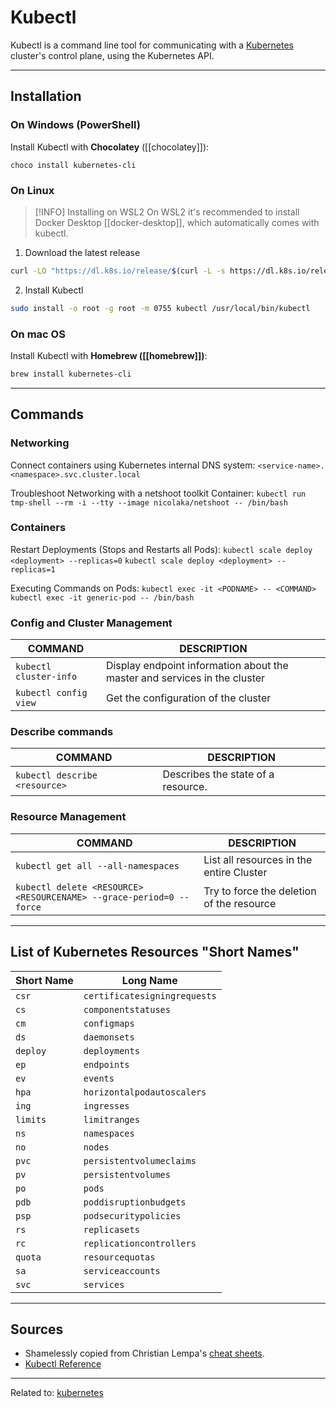 # Kubectl

Kubectl is a command line tool for communicating with a [Kubernetes](cloud-computing/deployment/kubernetes/kubernetes.md) cluster's control plane, using the Kubernetes API.

---
## Installation

### On Windows (PowerShell)
Install Kubectl with **Chocolatey** ([[chocolatey]]):
```
choco install kubernetes-cli
```

### On Linux
> [!INFO] Installing on WSL2
> On WSL2 it's recommended to install Docker Desktop [[docker-desktop]], which automatically comes with kubectl.
1. Download the latest release
```bash
curl -LO "https://dl.k8s.io/release/$(curl -L -s https://dl.k8s.io/release/stable.txt)/bin/linux/amd64/kubectl"  
```

2. Install Kubectl
```bash
sudo install -o root -g root -m 0755 kubectl /usr/local/bin/kubectl
```

### On mac OS
Install Kubectl with **Homebrew ([[homebrew]])**:
```zsh
brew install kubernetes-cli
```

---
## Commands

### Networking

Connect containers using Kubernetes internal DNS system:
`<service-name>.<namespace>.svc.cluster.local`

Troubleshoot Networking with a netshoot toolkit Container:
`kubectl run tmp-shell --rm -i --tty --image nicolaka/netshoot -- /bin/bash`

### Containers

Restart Deployments (Stops and Restarts all Pods):
`kubectl scale deploy <deployment> --replicas=0`
`kubectl scale deploy <deployment> --replicas=1`

Executing Commands on Pods:
`kubectl exec -it <PODNAME> -- <COMMAND>`
`kubectl exec -it generic-pod -- /bin/bash` 

### Config and Cluster Management
COMMAND | DESCRIPTION
---|---
`kubectl cluster-info` | Display endpoint information about the master and services in the cluster
`kubectl config view` |Get the configuration of the cluster

### Describe commands
COMMAND | DESCRIPTION
---|---
`kubectl describe <resource>` | Describes the state of a resource. 

### Resource Management
COMMAND | DESCRIPTION
---|---
`kubectl get all --all-namespaces` | List all resources in the entire Cluster
`kubectl delete <RESOURCE> <RESOURCENAME> --grace-period=0 --force` | Try to force the deletion of the resource

---
## List of Kubernetes Resources "Short Names"

Short Name | Long Name
---|---
`csr`|`certificatesigningrequests`
`cs`|`componentstatuses`
`cm`|`configmaps`
`ds`|`daemonsets`
`deploy`|`deployments`
`ep`|`endpoints`
`ev`|`events`
`hpa`|`horizontalpodautoscalers`
`ing`|`ingresses`
`limits`|`limitranges`
`ns`|`namespaces`
`no`|`nodes`
`pvc`|`persistentvolumeclaims`
`pv`|`persistentvolumes`
`po`|`pods`
`pdb`|`poddisruptionbudgets`
`psp`|`podsecuritypolicies`
`rs`|`replicasets`
`rc`|`replicationcontrollers`
`quota`|`resourcequotas`
`sa`|`serviceaccounts`
`svc`|`services`


<hr>

## Sources
* Shamelessly copied from Christian Lempa's [cheat sheets](https://github.com/christianlempa/cheat-sheets).
* [Kubectl Reference](https://kubernetes.io/docs/reference/kubectl/)

<hr>

Related to: [kubernetes](cloud-computing/deployment/kubernetes/kubernetes.md)